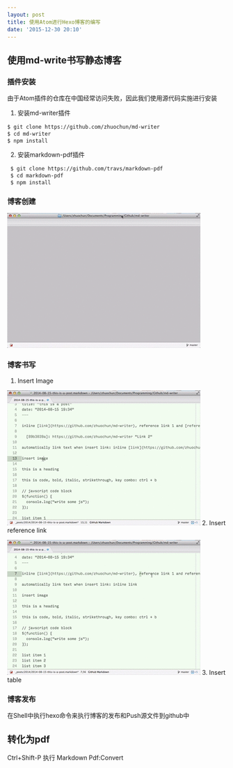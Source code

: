 ```yaml
---
layout: post
title: 使用Atom进行Hexo博客的编写
date: '2015-12-30 20:10'
---
```


## 使用md-write书写静态博客

### 插件安装

  由于Atom插件的仓库在中国经常访问失败，因此我们使用源代码实施进行安装

 1. 安装md-writer插件
```
$ git clone https://github.com/zhuochun/md-writer
$ cd md-writer
$ npm install
 ```
 2. 安装markdown-pdf插件
```
 $ git clone https://github.com/travs/markdown-pdf
 $ cd markdown-pdf
 $ npm install
```
<!-- more -->

### 博客创建

![Create New Post](/images/2015/12/new_post.gif)

### 博客书写

1. Insert Image

 ![Insert Image](/images/2015/12/insert_image.gif)
2. Insert reference link

 ![insert reference](/images/2015/12/insert_link.gif)
3. Insert table

### 博客发布
 在Shell中执行hexo命令来执行博客的发布和Push源文件到github中

## 转化为pdf

 Ctrl+Shift-P 执行 Markdown Pdf:Convert
